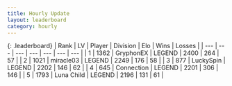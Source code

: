 ```yaml
---
title: Hourly Update
layout: leaderboard
category: hourly
---
```


{: .leaderboard}
| Rank | LV | Player | Division | Elo | Wins | Losses |
| --- | --- | --- | --- | --- | --- | --- |
| <span data-change="0">1</span> | 1362 | <span title="ID: 315148">GryphonEX</span> | LEGEND | <span data-change="0">2400</span> | <span data-change="0">264</span> | <span data-change="0">57</span> |
| <span data-change="0">2</span> | 1021 | <span title="ID: 416373">miracle03</span> | LEGEND | <span data-change="0">2249</span> | <span data-change="0">176</span> | <span data-change="0">58</span> |
| <span data-change="1">3</span> | 877 | <span title="ID: 498412">LuckySpin</span> | LEGEND | <span data-change="0">2202</span> | <span data-change="0">146</span> | <span data-change="0">62</span> |
| <span data-change="-1">4</span> | 645 | <span title="ID: 539711">Connection</span> | LEGEND | <span data-change="-35">2201</span> | <span data-change="1">306</span> | <span data-change="3">146</span> |
| <span data-change="0">5</span> | 1793 | <span title="ID: 164871">Luna Child</span> | LEGEND | <span data-change="0">2196</span> | <span data-change="0">131</span> | <span data-change="0">61</span> |